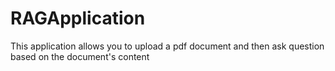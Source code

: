 # RAGApplication
This application allows you to upload a pdf document and then ask question based on the document's content
